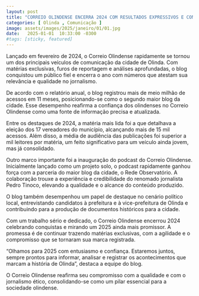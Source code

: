 ```yaml
---
layout: post
title: "CORREIO OLINDENSE ENCERRA 2024 COM RESULTADOS EXPRESSIVOS E CONSOLIDAÇÃO COMO VEÍCULO DE COMUNICAÇÃO DE QUALIDADE"
categories: [ Olinda , Comunicação ]
image: assets/images/2025/janeiro/01/01.jpg
date:   2025-01-01  10:33:00 -0300
#tags: [sticky, featured]
---
```

Lançado em fevereiro de 2024, o Correio Olindense rapidamente se tornou um dos principais veículos de comunicação da cidade de Olinda. Com matérias exclusivas, furos de reportagem e análises aprofundadas, o blog conquistou um público fiel e encerra o ano com números que atestam sua relevância e qualidade no jornalismo.

De acordo com o relatório anual, o blog registrou mais de meio milhão de acessos em 11 meses, posicionando-se como o segundo maior blog da cidade. Esse desempenho reafirma a confiança dos olindenses no Correio Olindense como uma fonte de informação precisa e atualizada.

Entre os destaques de 2024, a matéria mais lida foi a que detalhava a eleição dos 17 vereadores do município, alcançando mais de 15 mil acessos. Além disso, a média de audiência das publicações foi superior a mil leitores por matéria, um feito significativo para um veículo ainda jovem, mas já consolidado.

Outro marco importante foi a inauguração do podcast do Correio Olindense. Inicialmente lançado como um projeto solo, o podcast rapidamente ganhou força com a parceria do maior blog da cidade, o Rede Observatório. A colaboração trouxe a experiência e credibilidade do renomado jornalista Pedro Tinoco, elevando a qualidade e o alcance do conteúdo produzido.

O blog também desempenhou um papel de destaque no cenário político local, entrevistando candidatos à prefeitura e à vice-prefeitura de Olinda e contribuindo para a produção de documentos históricos para a cidade.

Com um trabalho sério e dedicado, o Correio Olindense encerrou 2024 celebrando conquistas e mirando um 2025 ainda mais promissor. A promessa é de continuar trazendo matérias exclusivas, com a agilidade e o compromisso que se tornaram sua marca registrada.

“Olhamos para 2025 com entusiasmo e confiança. Estaremos juntos, sempre prontos para informar, analisar e registrar os acontecimentos que marcam a história de Olinda”, destaca a equipe do blog.

O Correio Olindense reafirma seu compromisso com a qualidade e com o jornalismo ético, consolidando-se como um pilar essencial para a sociedade olindense.
